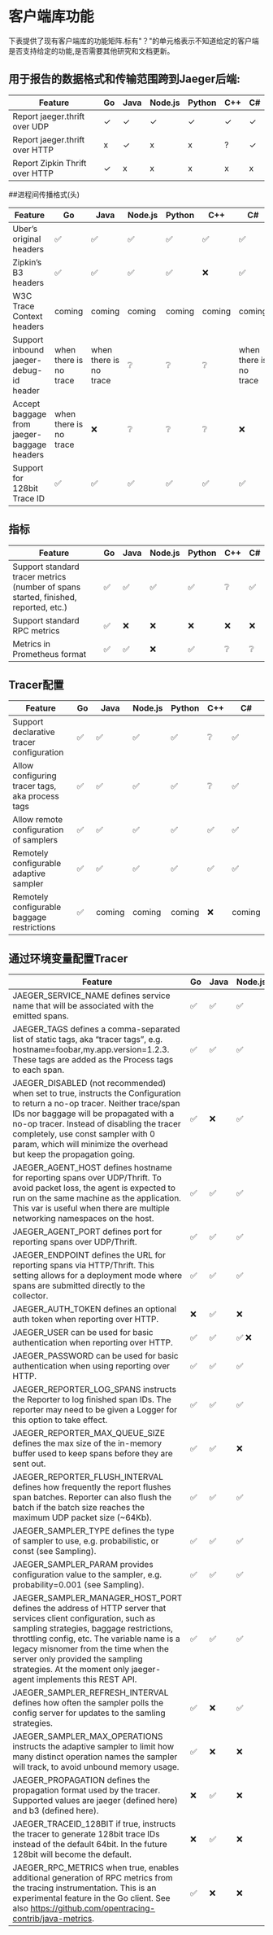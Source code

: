 # 客户端库功能

下表提供了现有客户端库的功能矩阵.标有"？"的单元格表示不知道给定的客户端是否支持给定的功能,是否需要其他研究和文档更新。

## 用于报告的数据格式和传输范围跨到Jaeger后端:

Feature | Go | Java | Node.js | Python | C++ | C#
--------|----|------|---------|--------|-----|---
Report jaeger.thrift over UDP|  ✓ |✓ |✓ |✓ |✓ |✓
Report jaeger.thrift over HTTP|  x |✓ |x |x |? |✓
Report Zipkin Thrift over HTTP|  ✓ |x |x |x |x |x


##进程间传播格式(头)

Feature | Go | Java | Node.js | Python | C++ | C#
--------|----|------|---------|--------|-----|---
Uber’s original headers |	✅ | 	✅	 | ✅	 | ✅	 | ✅	 | ✅
Zipkin’s B3 headers | 	✅ | 	✅	 | ✅	 | ✅	 | ❌ | 	✅
W3C Trace Context headers	 | coming	 | coming	 | coming | 	coming	 | coming	 | coming
Support inbound jaeger-debug-id header	 | when there is no trace | when there is no trace | 	❔ | 	❔ | 	❔	 | when there is no trace
Accept baggage from jaeger-baggage headers | 	when there is no trace | 	❌	 | ❔	 | ❔ | 	❔ | 	❌
Support for 128bit Trace ID | 	✅ | 	✅ | 	✅	 | ✅ | 	✅	 | ✅

## 指标
Feature | Go | Java | Node.js | Python | C++ | C#
--------|----|------|---------|--------|-----|---
Support standard tracer metrics (number of spans started, finished, reported, etc.)	 | ✅	 | ✅ | 	✅	 | ✅	 | ❔	 | ✅
Support standard RPC metrics | 	✅	 | ❌ | 	❌ | 	❌	 | ❌ | 	❌
Metrics in Prometheus format	 | ✅	 | ✅ | 	❌	 | ✅ | 	❔ | ❔

## Tracer配置
	
Feature | Go | Java | Node.js | Python | C++ | C#
--------|----|------|---------|--------|-----|---
Support declarative tracer configuration	 | ✅	 | ✅	 | ✅ | 	✅	 | ❔	 | ✅
Allow configuring tracer tags, aka process tags | 	✅	 | ✅ | 	✅	 | ✅	 | ❔ | 	✅
Allow remote configuration of samplers	 | ✅	 | ✅	 | ✅	 | ✅	 | ✅	 | ✅
Remotely configurable adaptive sampler	 | ✅	 | ✅	 | ✅	 | ✅	 | ✅	 | ✅
Remotely configurable baggage restrictions	 | ✅	 | coming	 | coming | 	coming | 	❌	 | coming


## 通过环境变量配置Tracer


Feature | Go | Java | Node.js | Python | C++ | C#
--------|----|------|---------|--------|-----|---
JAEGER_SERVICE_NAME defines service name that will be associated with the emitted spans. | 	✅ | 	✅ | 	✅	 | ❌ | 	❌ | 	✅
JAEGER_TAGS defines a comma-separated list of static tags, aka “tracer tags”, e.g. hostname=foobar,my.app.version=1.2.3. These tags are added as the Process tags to each span.	 | ✅	 | ✅	 | ✅	 | ✅ | 	❌	 | ✅
JAEGER_DISABLED (not recommended) when set to true, instructs the Configuration to return a no-op tracer. Neither trace/span IDs nor baggage will be propagated with a no-op tracer. Instead of disabling the tracer completely, use const sampler with 0 param, which will minimize the overhead but keep the propagation going.	 | ✅	 | ❌	 | ✅	 | ❌	 | ❌ | 	❌
JAEGER_AGENT_HOST defines hostname for reporting spans over UDP/Thrift. To avoid packet loss, the agent is expected to run on the same machine as the application. This var is useful when there are multiple networking namespaces on the host.	 | ✅	 | ✅	 | ✅	 | ✅ | 	❌ | 	✅
JAEGER_AGENT_PORT defines port for reporting spans over UDP/Thrift.	 | ✅	 | ✅	 | ✅ | 	✅ | 	❌ | 	✅
JAEGER_ENDPOINT defines the URL for reporting spans via HTTP/Thrift. This setting allows for a deployment mode where spans are submitted directly to the collector.	 | ✅	 | ✅	 | ✅ | 	❌ | 	❌ | 	✅
JAEGER_AUTH_TOKEN defines an optional auth token when reporting over HTTP.	 | ❌	 | ✅ | 	❌	 | ❌ | 	❌	 | ✅
JAEGER_USER can be used for basic authentication when reporting over HTTP.	 | ✅	 | ✅	 | ✅	❌ | 	❌ | 	✅
JAEGER_PASSWORD can be used for basic authentication when using reporting over HTTP.	 | ✅	 | ✅	 | ✅	 | ❌ | 	❌ | 	✅
JAEGER_REPORTER_LOG_SPANS instructs the Reporter to log finished span IDs. The reporter may need to be given a Logger for this option to take effect.	 | ✅ | 	✅	 | ✅	 | ❌	 | ❌ | 	✅
JAEGER_REPORTER_MAX_QUEUE_SIZE defines the max size of the in-memory buffer used to keep spans before they are sent out.	 | ✅	 | ✅	 | ❌	 | ❌ | 	❌	 | ✅
JAEGER_REPORTER_FLUSH_INTERVAL defines how frequently the report flushes span batches. Reporter can also flush the batch if the batch size reaches the maximum UDP packet size (~64Kb).	 | ✅	 | ✅	 | ✅	 | ❌ | 	❌ | 	✅
JAEGER_SAMPLER_TYPE defines the type of sampler to use, e.g. probabilistic, or const (see Sampling).	 | ✅	 | ✅	 | ✅	 | ❌	 | ❌	 | ✅
JAEGER_SAMPLER_PARAM provides configuration value to the sampler, e.g. probability=0.001 (see Sampling).	 | ✅	 | ✅	 | ✅	 | ❌	 | ❌	 | ✅
JAEGER_SAMPLER_MANAGER_HOST_PORT defines the address of HTTP server that services client configuration, such as sampling strategies, baggage restrictions, throttling config, etc. The variable name is a legacy misnomer from the time when the server only provided the sampling strategies. At the moment only jaeger-agent implements this REST API.	 | ✅	 | ✅	 | ✅ | 	❌ | 	❌	 | ✅
JAEGER_SAMPLER_REFRESH_INTERVAL defines how often the sampler polls the config server for updates to the samling strategies. | 	✅	 | ❌ | 	✅	 | ❌ | 	❌ | 	❌
JAEGER_SAMPLER_MAX_OPERATIONS instructs the adaptive sampler to limit how many distinct operation names the sampler will track, to avoid unbound memory usage.	 | ✅ | 	❌ | 	❌ | 	❌	 | ❌	 | ❌
JAEGER_PROPAGATION defines the propagation format used by the tracer. Supported values are jaeger (defined here) and b3 (defined here). | 	❌ | 	✅	 | ❌ | 	❌	 | ❌ | 	✅
JAEGER_TRACEID_128BIT if true, instructs the tracer to generate 128bit trace IDs instead of the default 64bit. In the future 128bit will become the default.	 | ❌ | 	✅ | 	❌ | 	✅	 | ❌ | 	✅
JAEGER_RPC_METRICS when true, enables additional generation of RPC metrics from the tracing instrumentation. This is an experimental feature in the Go client. See also https://github.com/opentracing-contrib/java-metrics. | 	✅ | 	❌	 | ❌	 | ❌	 | ❌	 | ❌
